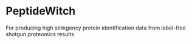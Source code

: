 # PeptideWitch
For producing high stringency protein identification data from label-free shotgun proteomics results

